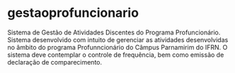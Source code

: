 gestaoprofuncionario
====================

Sistema de Gestão de Atividades Discentes do Programa Profuncionário.
Sistema desenvolvido com intuito de gerenciar as atividades desenvolvidas no âmbito do 
programa Profunncionário do Câmpus Parnamirim do IFRN.
O sistema deve contemplar o controle de frequência, bem como emissão de declaração de comparecimento.
